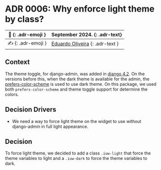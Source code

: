 # ADR 0006: Why enforce light theme by class?

| :date: {: .adr-emoji }         | September 2024. {: .adr-text}                                      |
| :----------------------------: | :-------------------------------------------------------------- |
| :writing_hand: {: .adr-emoji } | [Eduardo Oliveira](https://github.com/EduardoJM) {: .adr-text } |

## Context

The theme toggle, for django-admin, was added in [django 4.2](https://docs.djangoproject.com/en/4.2/releases/4.2/#django-contrib-admin). On the versions before this, when the dark theme is available for the admin, the [prefers-color-scheme](https://developer.mozilla.org/en-US/docs/Web/CSS/@media/prefers-color-scheme) is used to use dark theme. On this package, we used both `prefers-color-scheme` and theme toggle support for determine the colors.

## Decision Drivers

- We need a way to force light theme on the widget to use without django-admin in full light appearance.

## Decision

To force light theme, we decided to add a class `.iuw-light` that force the theme variables to light and a `.iuw-dark` to force the theme variables to dark.
